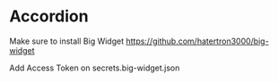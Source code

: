 # Accordion
Make sure to install Big Widget https://github.com/hatertron3000/big-widget

Add Access Token on secrets.big-widget.json
